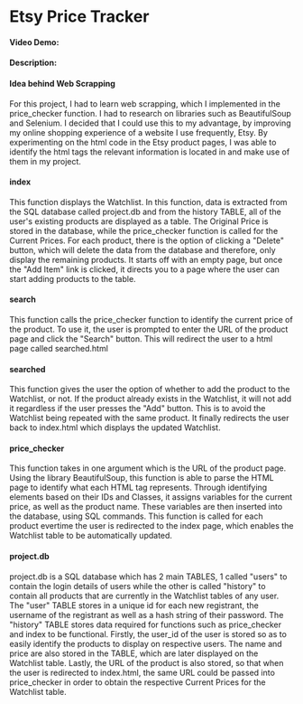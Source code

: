 # Etsy Price Tracker
#### Video Demo:  <URL HERE>
#### Description:

#### Idea behind Web Scrapping
For this project, I had to learn web scrapping, which I implemented in the price_checker function. I had to research on libraries such as BeautifulSoup and Selenium. I decided that I could use this to my advantage, by improving my online shopping experience of a website I use frequently, Etsy. By experimenting on the html code in the Etsy product pages, I was able to identify the html tags the relevant information is located in and make use of them in my project.

#### index
This function displays the Watchlist. In this function, data is extracted from the SQL database called project.db and from the history TABLE, all of the user's existing products are displayed as a table. The Original Price is stored in the database, while the price_checker function is called for the Current Prices. For each product, there is the option of clicking a "Delete" button, which will delete the data from the database and therefore, only display the remaining products. It starts off with an empty page, but once the "Add Item" link is clicked, it directs you to a page where the user can start adding products to the table.

#### search
This function calls the price_checker function to identify the current price of the product. To use it, the user is prompted to enter the URL of the product page and click the "Search" button. This will redirect the user to a html page called searched.html

#### searched
This function gives the user the option of whether to add the product to the Watchlist, or not. If the product already exists in the Watchlist, it will not add it regardless if the user presses the "Add" button. This is to avoid the Watchlist being repeated with the same product. It finally redirects the user back to index.html which displays the updated Watchlist.

#### price_checker
This function takes in one argument which is the URL of the product page. Using the library BeautifulSoup, this function is able to parse the HTML page to identify what each HTML tag represents. Through identifying elements based on their IDs and Classes, it assigns variables for the current price, as well as the product name. These variables are then inserted into the database, using SQL commands. This function is called for each product evertime the user is redirected to the index page, which enables the Watchlist table to be automatically updated.

#### project.db
project.db is a SQL database which has 2 main TABLES, 1 called "users" to contain the login details of users while the other is called "history" to contain all products that are currently in the Watchlist tables of any user. The "user" TABLE stores in a unique id for each new registrant, the username of the registrant as well as a hash string of their password. The "history" TABLE stores data required for functions such as price_checker and index to be functional. Firstly, the user_id of the user is stored so as to easily identify the products to display on respective users. The name and price are also stored in the TABLE, which are later displayed on the Watchlist table. Lastly, the URL of the product is also stored, so that when the user is redirected to index.html, the same URL could be passed into price_checker in order to obtain the respective Current Prices for the Watchlist table.

